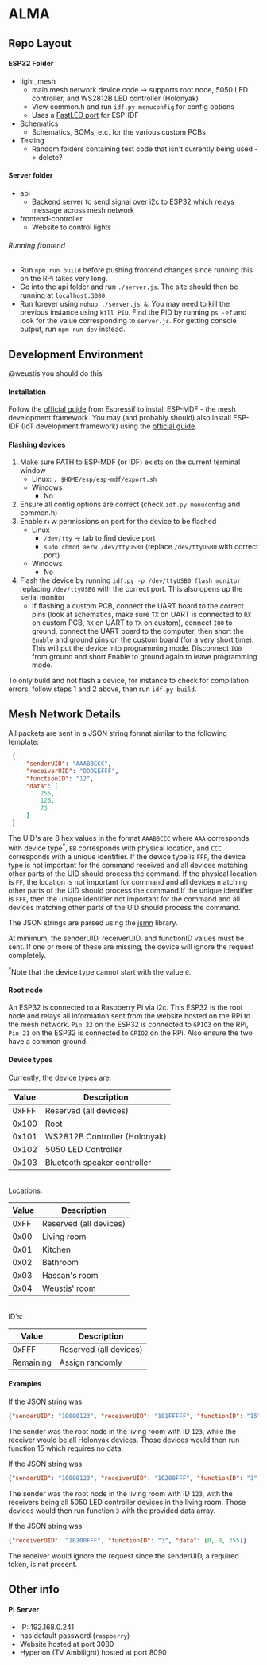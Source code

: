 # ALMA

## Repo Layout
#### ESP32 Folder
* light_mesh
    * main mesh network device code -> supports root node, 5050 LED controller, and WS2812B LED controller (Holonyak)
    * View common.h and run `idf.py menuconfig` for config options
    * Uses a [FastLED port](https://github.com/bbulkow/FastLED-idf) for ESP-IDF
* Schematics
    * Schematics, BOMs, etc. for the various custom PCBs
* Testing
    * Random folders containing test code that isn't currently being used -> delete?

#### Server folder
  * api
    * Backend server to send signal over i2c to ESP32 which relays message across mesh network
  * frontend-controller
    * Website to control lights

###### Running frontend
  * Run `npm run build` before pushing frontend changes since running this on the RPi takes very long.
  * Go into the api folder and run `./server.js`. The site should then be running at `localhost:3080`.
  * Run forever using `nohup ./server.js &`. You may need to kill the previous instance using `kill PID`. Find the PID by running `ps -ef` and look for the value corresponding to `server.js`. For getting console output, run `npm run dev` instead.

## Development Environment
@weustis you should do this

#### Installation
Follow the [official guide](https://docs.espressif.com/projects/esp-mdf/en/latest/get-started/) from Espressif to install ESP-MDF - the mesh development framework. You may (and probably should) also install ESP-IDF (IoT development framework) using the [official guide](https://docs.espressif.com/projects/esp-idf/en/latest/esp32/get-started/#installation-step-by-step).

#### Flashing devices
1. Make sure PATH to ESP-MDF (or IDF) exists on the current terminal window
    * Linux: `. $HOME/esp/esp-mdf/export.sh`
    * Windows
        * No
2. Ensure all config options are correct (check `idf.py menuconfig` and common.h)
3. Enable r+w permissions on port for the device to be flashed
    * Linux
        * `/dev/tty` -> tab to find device port
        * `sudo chmod a+rw /dev/ttyUSB0` (replace `/dev/ttyUSB0` with correct port)
    * Windows
        * No
4. Flash the device by running `idf.py -p /dev/ttyUSB0 flash monitor` replacing `/dev/ttyUSB0` with the correct port. This also opens up the serial monitor
    * If flashing a custom PCB, connect the UART board to the correct pins (look at schematics, make sure `TX` on UART is connected to `RX` on custom PCB, `RX` on UART to `TX` on custom), connect `IO0` to ground, connect the UART board to the computer, then short the `Enable` and ground pins on the custom board (for a very short time). This will put the device into programming mode. Disconnect `IO0` from ground and short Enable to ground again to leave programming mode.

To only build and not flash a device, for instance to check for compilation errors, follow steps 1 and 2 above, then run `idf.py build`.

## Mesh Network Details
All packets are sent in a JSON string format similar to the following template:

```json
 {
     "senderUID": "AAABBCCC",
     "receiverUID": "DDDEEFFF",
     "functionID": "12",
     "data": [
         255,
         126,
         73
     ]
 }
```

The UID's are 8 hex values in the format `AAABBCCC` where `AAA` corresponds with device type<sup>*</sup>, `BB` corresponds with physical location, and `CCC` corresponds with a unique identifier. If the device type is `FFF`, the device type is not important for the command received and all devices matching other parts of the UID should process the command. If the physical location is `FF`, the location is not important for command and all devices matching other parts of the UID should process the command.If the unique identifier is `FFF`, then the unique identifier not important for the command and all devices matching other parts of the UID should process the command.

The JSON strings are parsed using the [jsmn](https://github.com/zserge/jsmn) library.

At minimum, the senderUID, receiverUID, and functionID values must be sent. If one or more of these are missing, the device will ignore the request completely. 

<sup>*</sup>Note that the device type cannot start with the value `0`.

#### Root node
An ESP32 is connected to a Raspberry Pi via i2c. This ESP32 is the root node and relays all information sent from the website hosted on the RPi to the mesh network. `Pin 22` on the ESP32 is connected to `GPIO3` on the RPi, `Pin 21` on the ESP32 is connected to `GPIO2` on the RPi. Also ensure the two have a common ground.

#### Device types

Currently, the device types are:

| Value      | Description                   |
| -----------| -----------                   |
| 0xFFF      | Reserved (all devices)        |
| 0x100      | Root                          |
| 0x101      | WS2812B Controller (Holonyak) |
| 0x102      | 5050 LED Controller           |
| 0x103      | Bluetooth speaker controller  |

<br>
Locations:

| Value      | Description            |
| -----------| -----------            |
| 0xFF       | Reserved (all devices) |
| 0x00       | Living room            |
| 0x01       | Kitchen                |
| 0x02       | Bathroom               |
| 0x03       | Hassan's room          |
| 0x04       | Weustis' room          |

<br>
ID's:

| Value      | Description            |
| -----------| -----------            |
| 0xFFF      | Reserved (all devices) |
| Remaining  | Assign randomly        |


#### Examples
If the JSON string was

```json
{"senderUID": "10000123", "receiverUID": "101FFFFF", "functionID": "15"}
```

The sender was the root node in the living room with ID `123`, while the receiver would be all Holonyak devices. Those devices would then run function 15 which requires no data.


If the JSON string was

```json
{"senderUID": "10000123", "receiverUID": "10200FFF", "functionID": "3", "data": [0, 0, 255]}
```

The sender was the root node in the living room with ID `123`, with the receivers being all 5050 LED controller devices in the living room. Those devices would then run function `3` with the provided data array.


If the JSON string was

```json
{"receiverUID": "10200FFF", "functionID": "3", "data": [0, 0, 255]}
```

The receiver would ignore the request since the senderUID, a required token, is not present.


## Other info
#### Pi Server
  * IP: 192.168.0.241
  * has default password (`raspberry`)
  * Website hosted at port 3080
  * Hyperion (TV Ambilight) hosted at port 8090
